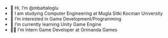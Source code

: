 - 👋 Hi, I’m @mbattaloglu
- 🏫 I am studying Computer Engineering at Mugla Sitki Kocman University
- 👀 I’m interested in Game Development/Programming
- 🌱 I’m currently learning Unity Game Engine
- 👨‍💻 I'm Intern Game Developer at Grimanda Games 

